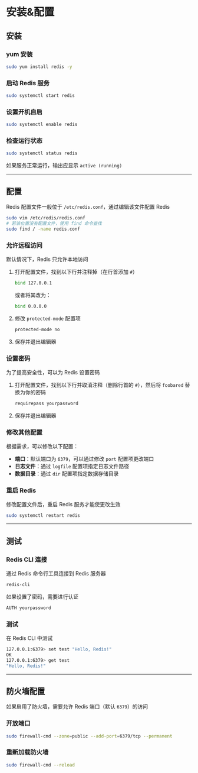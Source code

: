 # 安装&配置

## 安装

### yum 安装

```bash
sudo yum install redis -y
```

### 启动 Redis 服务

```bash
sudo systemctl start redis
```

### 设置开机自启

```bash
sudo systemctl enable redis
```

### 检查运行状态

```bash
sudo systemctl status redis
```

如果服务正常运行，输出应显示 `active (running)`

****

## 配置

Redis 配置文件一般位于 `/etc/redis.conf`，通过编辑该文件配置 Redis

```bash
sudo vim /etc/redis/redis.conf
# 若该位置没有配置文件，使用 find 命令查找
sudo find / -name redis.conf
```

### 允许远程访问
默认情况下，Redis 只允许本地访问

1. 打开配置文件，找到以下行并注释掉（在行首添加 `#`）

   ```bash
   bind 127.0.0.1
   ```

   或者将其改为：

   ```bash
   bind 0.0.0.0
   ```

2. 修改 `protected-mode` 配置项

   ```bash
   protected-mode no
   ```

3. 保存并退出编辑器

### 设置密码
为了提高安全性，可以为 Redis 设置密码

1. 打开配置文件，找到以下行并取消注释（删除行首的 `#`），然后将 `foobared` 替换为你的密码

   ```bash
   requirepass yourpassword
   ```

3. 保存并退出编辑器

### 修改其他配置
根据需求，可以修改以下配置：

- **端口**：默认端口为 `6379`，可以通过修改 `port` 配置项更改端口
- **日志文件**：通过 `logfile` 配置项指定日志文件路径
- **数据目录**：通过 `dir` 配置项指定数据存储目录

### 重启 Redis
修改配置文件后，重启 Redis 服务才能使更改生效

```bash
sudo systemctl restart redis
```

****

## 测试

### Redis CLI 连接
通过 Redis 命令行工具连接到 Redis 服务器

```bash
redis-cli
```

如果设置了密码，需要进行认证

```bash
AUTH yourpassword
```

### 测试
在 Redis CLI 中测试

```bash
127.0.0.1:6379> set test "Hello, Redis!"
OK
127.0.0.1:6379> get test
"Hello, Redis!"
```

****

## 防火墙配置

如果启用了防火墙，需要允许 Redis 端口（默认 `6379`）的访问

### 开放端口
```bash
sudo firewall-cmd --zone=public --add-port=6379/tcp --permanent
```

### 重新加载防火墙
```bash
sudo firewall-cmd --reload
```

